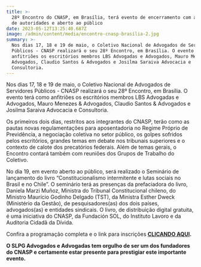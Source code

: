 ```yaml
---
title: >-
  28º Encontro do CNASP, em Brasília, terá evento de encerramento com a presença
  de autoridades e aberto ao público
date: 2023-05-12T13:25:40.687Z
image: /admin/content/media/encontro-cnasp-brasília-2.jpg
summary: >-
  Nos dias 17, 18 e 19 de maio, o Coletivo Nacional de Advogados de Servidores
  Públicos - CNASP realizará o seu 28º Encontro, em Brasília. O evento terá como
  anfitriões os escritórios membros LBS Advogadas e Advogados, Mauro Menezes &
  Advogados, Claudio Santos & Advogados e Josilma Saraiva Advocacia e
  Consultoria.
---
```

Nos dias 17, 18 e 19 de maio, o Coletivo Nacional de Advogados de Servidores Públicos - CNASP realizará o seu 28º Encontro, em Brasília. O evento terá como anfitriões os escritórios membros LBS Advogadas e Advogados, Mauro Menezes & Advogados, Claudio Santos & Advogados e Josilma Saraiva Advocacia e Consultoria.

Os primeiros dois dias, restritos aos integrantes do CNASP, terão como as pautas novas regulamentações para aposentadoria no Regime Próprio de Previdência, a negociação coletiva no setor público, os golpes sofridos pelos escritórios, grandes temas em debate nos tribunais superiores e o contexto de calote dos precatórios federais. Além de temas gerais, o Encontro contará também com reuniões dos Grupos de Trabalho do Coletivo.

No dia 19, em evento aberto ao público, será realizado o Seminário de lançamento do livro “Constitucionalismo intermitente e lutas sociais no Brasil e no Chile”. O seminário terá as presenças da prefaciadora do livro, Daniela Marzi Muñoz, Ministra do Tribunal Constitucional chileno, do Ministro Maurício Godinho Delgado (TST), da Ministra Esther Dweck (Ministério da Gestão), de pesquisadores(as) dos dois países, advogados(as) e entidades sindicais. O livro, de distribuição digital gratuita, é uma iniciativa do CNASP, da Fundación SOL, do Instituto Lavoro e da Auditoria Cidadã da Dívida.

Confira a programação completa e o link para inscrições [**CLICANDO AQUI**](https://cnasp.adv.br/seminario-de-lancamento-do-livro-constitucionalismo-intermitente-e-lutas-sociais-no-brasil-e-no-chile/)**.**

**O SLPG Advogados e Advogadas tem orgulho de ser um dos fundadores do CNASP e certamente estar presente para prestigiar este importante evento.**

